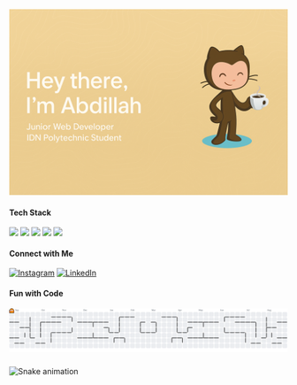 ## 
![Muhammad Abdillah Nurwahid](img/github-header-image.jpg)

<!--
**abdillahnurwahid/abdillahnurwahid** is a ✨ _special_ ✨ repository because its `README.md` (this file) appears on your GitHub profile.

Here are some ideas to get you started:

- 🔭 I’m currently working on ...
- 🌱 I’m currently learning ...
- 👯 I’m looking to collaborate on ...
- 🤔 I’m looking for help with ...
- 💬 Ask me about ...
- 📫 How to reach me: ...
- 😄 Pronouns: ...
- ⚡ Fun fact: ...
-->
#### Tech Stack
<img src="https://img.shields.io/badge/HTML5-E34F26?style=for-the-badge&logo=html5&logoColor=white" /> <img src="https://img.shields.io/badge/CSS3-1572B6?style=for-the-badge&logo=css3&logoColor=white" /> <img src="https://img.shields.io/badge/JavaScript-323330?style=for-the-badge&logo=javascript&logoColor=F7DF1E" /> <img src="https://img.shields.io/badge/PHP-777BB4?style=for-the-badge&logo=php&logoColor=white" /> <img src="https://img.shields.io/badge/Laravel-FF2D20?style=for-the-badge&logo=laravel&logoColor=white" />

#### Connect with Me
[![Instagram](https://img.shields.io/badge/Instagram-E4405F?style=for-the-badge&logo=instagram&logoColor=white)](https://instagram.com/abdthetic)
[![LinkedIn](https://img.shields.io/badge/LinkedIn-0077B5?style=for-the-badge&logo=linkedin&logoColor=white)](https://www.linkedin.com/in/muhammad-abdillah-nurwahid/)

#### Fun with Code
  <source media="(prefers-color-scheme: dark)" srcset="https://raw.githubusercontent.com/abdillahnurwahid/abdillahnurwahid/output/pacman-contribution-graph-dark.svg">
  <source media="(prefers-color-scheme: light)" srcset="https://raw.githubusercontent.com/abdillahnurwahid/abdillahnurwahid/output/pacman-contribution-graph.svg">
  <img alt="pacman contribution graph" src="https://raw.githubusercontent.com/abdillahnurwahid/abdillahnurwahid/output/pacman-contribution-graph.svg">
</picture>

###

<img src="https://raw.githubusercontent.com/abdillahnurwahid/abdillahnurwahid/output/snake.svg" alt="Snake animation" />

###